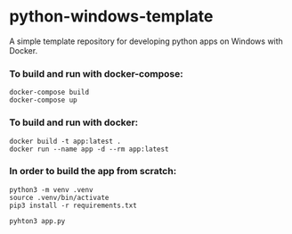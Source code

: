 # python-windows-template
A simple template repository for developing python apps on Windows with Docker.

### To build and run with docker-compose:
```
docker-compose build
docker-compose up
```

### To build and run with docker:
```
docker build -t app:latest .
docker run --name app -d --rm app:latest
```

### In order to build the app from scratch:
```
python3 -m venv .venv
source .venv/bin/activate
pip3 install -r requirements.txt

pyhton3 app.py
```
